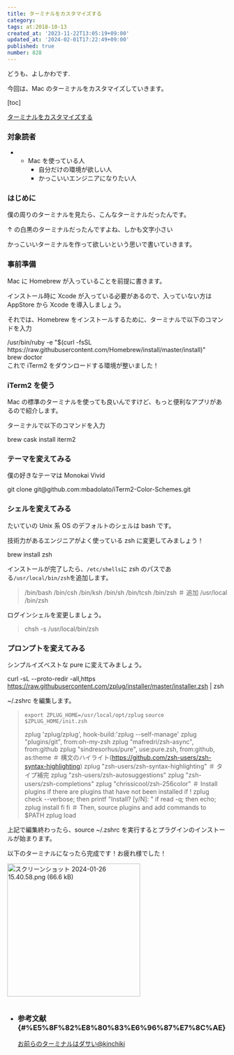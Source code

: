```yaml
---
title: ターミナルをカスタマイズする
category:
tags: at:2018-10-13
created_at: '2023-11-22T13:05:19+09:00'
updated_at: '2024-02-01T17:22:49+09:00'
published: true
number: 828
---
```


どうも、よしかわです.

今回は、Mac のターミナルをカスタマイズしていきます。

[toc]

[ターミナルをカスタマイズする](#%E3%82%BF%E3%83%BC%E3%83%9F%E3%83%8A%E3%83%AB%E3%82%92%E3%82%AB%E3%82%B9%E3%82%BF%E3%83%9E%E3%82%A4%E3%82%BA%E3%81%99%E3%82%8B)

### 対象読者 
* * Mac を使っている人
    * 自分だけの環境が欲しい人
    * かっこいいエンジニアになりたい人

### はじめに

僕の周りのターミナルを見たら、こんなターミナルだったんです。

↑ の白黒のターミナルだったんですよね、しかも文字小さい

かっこいいターミナルを作って欲しいという思いで書いていきます。

### 事前準備 
Mac に Homebrew が入っていることを前提に書きます。

インストール時に Xcode が入っている必要があるので、入っていない方は AppStore から Xcode を導入しましょう。

それでは、Homebrew をインストールするために、ターミナルで以下のコマンドを入力

<div>/usr/bin/ruby -e <span class="hljs-string">"<span class="hljs-variable">$(curl -fsSL https://raw.githubusercontent.com/Homebrew/install/master/install)</span>"</span></div>

<div>brew doctor</div>

<div></div>

<div>これで iTerm2 をダウンロードする環境が整いました！</div>

### iTerm2 を使う

Mac の標準のターミナルを使っても良いんですけど、もっと便利なアプリがあるので紹介します。

ターミナルで以下のコマンドを入力

<div>brew cask install iterm2</div>

### テーマを変えてみる 

僕の好きなテーマは Monokai Vivid

<div>git <span class="hljs-built_in">clone</span> git@github.com:mbadolato/iTerm2-Color-Schemes.git</div>

### シェルを変えてみる 

たいていの Unix 系 OS のデフォルトのシェルは bash です。

技術力があるエンジニアがよく使っている zsh に変更してみましょう！

<div>brew install zsh</div>

インストールが完了したら、`/etc/shells`に zsh のパスである`/usr/local/bin/zsh`を追加します。

> /bin/bash 
/bin/csh 
/bin/ksh 
/bin/sh 
/bin/tcsh 
/bin/zsh 
＃ 追加 
/usr/local
/bin/zsh

ログインシェルを変更しましょう。

> <div>chsh -s /usr/<span class="hljs-built_in">local</span>/bin/zsh</div>

### プロンプトを変えてみる 

シンプルイズベストな pure に変えてみましょう。

curl -sL --proto-redir -all,https https://raw.githubusercontent.com/zplug/installer/master/installer.zsh | zsh

~/.zshrc を編集します。

> `export ZPLUG_HOME=/usr/local/opt/zplug` 
`source $ZPLUG_HOME/init.zsh`
>
> zplug 'zplug/zplug', hook-build:'zplug --self-manage' 
zplug "plugins/git", from:oh-my-zsh 
zplug "mafredri/zsh-async", from:github 
zplug "sindresorhus/pure", use:pure.zsh, from:github, as:theme 
＃ 構文のハイライト(https://github.com/zsh-users/zsh-syntax-highlighting)
zplug "zsh-users/zsh-syntax-highlighting" 
＃ タイプ補完
 zplug "zsh-users/zsh-autosuggestions" 
zplug "zsh-users/zsh-completions" 
zplug "chrissicool/zsh-256color" 
＃ Install plugins if there are plugins that have not been installed 
if ! zplug check --verbose; then 
printf "Install? [y/N]: " 
if read -q; then 
echo; zplug install 
fi 
fi 
＃ Then, source plugins and add commands to $PATH 
zplug load

上記で編集終わったら、source ~/.zshrc を実行するとプラグインのインストールが始まります。

以下のターミナルになったら完成です！お疲れ様でした！ 

<img width="304" alt="スクリーンショット 2024-01-26 15.40.58.png (66.6 kB)" src="/img/828/3e4ba17c-a1fd-4513-b435-3611541c333e.webp">

```

```

* ### 参考文献 {#%E5%8F%82%E8%80%83%E6%96%87%E7%8C%AE}

    [お前らのターミナルはダサい@kinchiki](https://qiita.com/kinchiki/items/57e9391128d07819c321)

